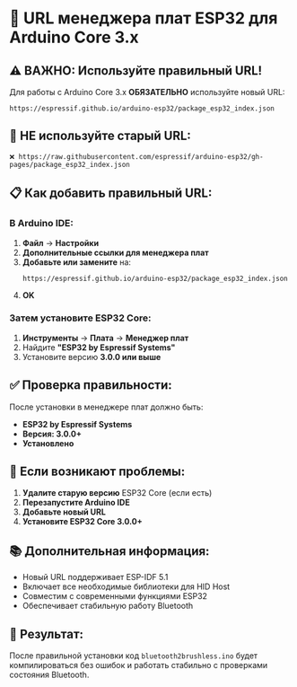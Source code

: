 # 🔗 URL менеджера плат ESP32 для Arduino Core 3.x

## ⚠️ ВАЖНО: Используйте правильный URL!

Для работы с Arduino Core 3.x **ОБЯЗАТЕЛЬНО** используйте новый URL:

```
https://espressif.github.io/arduino-esp32/package_esp32_index.json
```

## 🚫 НЕ используйте старый URL:

```
❌ https://raw.githubusercontent.com/espressif/arduino-esp32/gh-pages/package_esp32_index.json
```

## 📋 Как добавить правильный URL:

### В Arduino IDE:
1. **Файл** → **Настройки**
2. **Дополнительные ссылки для менеджера плат**
3. **Добавьте или замените** на:
   ```
   https://espressif.github.io/arduino-esp32/package_esp32_index.json
   ```
4. **OK**

### Затем установите ESP32 Core:
1. **Инструменты** → **Плата** → **Менеджер плат**
2. Найдите **"ESP32 by Espressif Systems"**
3. Установите версию **3.0.0 или выше**

## ✅ Проверка правильности:

После установки в менеджере плат должно быть:
- **ESP32 by Espressif Systems**
- **Версия: 3.0.0+**
- **Установлено**

## 🔧 Если возникают проблемы:

1. **Удалите старую версию** ESP32 Core (если есть)
2. **Перезапустите Arduino IDE**
3. **Добавьте новый URL**
4. **Установите ESP32 Core 3.0.0+**

## 📚 Дополнительная информация:

- Новый URL поддерживает ESP-IDF 5.1
- Включает все необходимые библиотеки для HID Host
- Совместим с современными функциями ESP32
- Обеспечивает стабильную работу Bluetooth

## 🎯 Результат:

После правильной установки код `bluetooth2brushless.ino` будет компилироваться без ошибок и работать стабильно с проверками состояния Bluetooth.